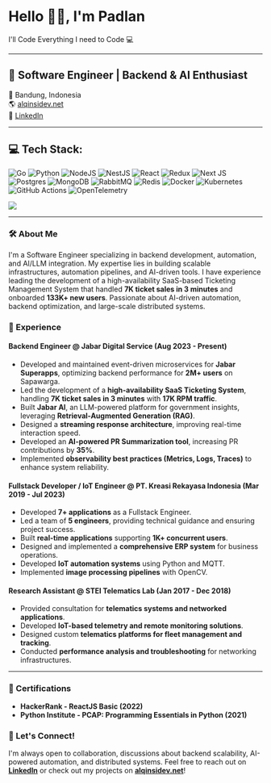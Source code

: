 # Hello 👋🏻, I'm Padlan
I'll Code Everything I need to Code 💻

---

## 🚀 Software Engineer | Backend & AI Enthusiast

📍 Bandung, Indonesia  
🌎 [alqinsidev.net](https://alqinsidev.net)  
🔹 [LinkedIn](https://linkedin.com/in/alqinsi)  


---

## 💻 Tech Stack:
![Go](https://img.shields.io/badge/go-%2300ADD8.svg?style=for-the-badge&logo=go&logoColor=white) ![Python](https://img.shields.io/badge/python-3670A0?style=for-the-badge&logo=python&logoColor=ffdd54) ![NodeJS](https://img.shields.io/badge/node.js-6DA55F?style=for-the-badge&logo=node.js&logoColor=white) ![NestJS](https://img.shields.io/badge/nestjs-%23E0234E.svg?style=for-the-badge&logo=nestjs&logoColor=white)  ![React](https://img.shields.io/badge/react-%2320232a.svg?style=for-the-badge&logo=react&logoColor=%2361DAFB) ![Redux](https://img.shields.io/badge/redux-%23593d88.svg?style=for-the-badge&logo=redux&logoColor=white) ![Next JS](https://img.shields.io/badge/Next-black?style=for-the-badge&logo=next.js&logoColor=white) ![Postgres](https://img.shields.io/badge/postgres-%23316192.svg?style=for-the-badge&logo=postgresql&logoColor=white) ![MongoDB](https://img.shields.io/badge/MongoDB-%234ea94b.svg?style=for-the-badge&logo=mongodb&logoColor=white) ![RabbitMQ](https://img.shields.io/badge/rabbitmq-%23FF6600.svg?style=for-the-badge&logo=rabbitmq&logoColor=white) ![Redis](https://img.shields.io/badge/redis-%23DC382D.svg?style=for-the-badge&logo=redis&logoColor=white) ![Docker](https://img.shields.io/badge/docker-%230db7ed.svg?style=for-the-badge&logo=docker&logoColor=white) ![Kubernetes](https://img.shields.io/badge/kubernetes-%23326ce5.svg?style=for-the-badge&logo=kubernetes&logoColor=white) ![GitHub Actions](https://img.shields.io/badge/github%20actions-%232671E5.svg?style=for-the-badge&logo=githubactions&logoColor=white) ![OpenTelemetry](https://img.shields.io/badge/OpenTelemetry-%23FAA61A.svg?style=for-the-badge&logo=opentelemetry&logoColor=white)

![](https://github-readme-stats.vercel.app/api/top-langs/?username=alqinsidev&theme=dark&hide_border=false&include_all_commits=false&count_private=false&layout=compact)

---


### 🛠 About Me
I'm a Software Engineer specializing in backend development, automation, and AI/LLM integration. My expertise lies in building scalable infrastructures, automation pipelines, and AI-driven tools. I have experience leading the development of a high-availability SaaS-based Ticketing Management System that handled **7K ticket sales in 3 minutes** and onboarded **133K+ new users**. Passionate about AI-driven automation, backend optimization, and large-scale distributed systems.

### 💼 Experience
#### **Backend Engineer** @ Jabar Digital Service (Aug 2023 - Present)
- Developed and maintained event-driven microservices for **Jabar Superapps**, optimizing backend performance for **2M+ users** on Sapawarga.
- Led the development of a **high-availability SaaS Ticketing System**, handling **7K ticket sales in 3 minutes** with **17K RPM traffic**.
- Built **Jabar AI**, an LLM-powered platform for government insights, leveraging **Retrieval-Augmented Generation (RAG)**.
- Designed a **streaming response architecture**, improving real-time interaction speed.
- Developed an **AI-powered PR Summarization tool**, increasing PR contributions by **35%**.
- Implemented **observability best practices (Metrics, Logs, Traces)** to enhance system reliability.

#### **Fullstack Developer / IoT Engineer** @ PT. Kreasi Rekayasa Indonesia (Mar 2019 - Jul 2023)
- Developed **7+ applications** as a Fullstack Engineer.
- Led a team of **5 engineers**, providing technical guidance and ensuring project success.
- Built **real-time applications** supporting **1K+ concurrent users**.
- Designed and implemented a **comprehensive ERP system** for business operations.
- Developed **IoT automation systems** using Python and MQTT.
- Implemented **image processing pipelines** with OpenCV.

#### **Research Assistant** @ STEI Telematics Lab (Jan 2017 - Dec 2018)
- Provided consultation for **telematics systems and networked applications**.
- Developed **IoT-based telemetry and remote monitoring solutions**.
- Designed custom **telematics platforms for fleet management and tracking**.
- Conducted **performance analysis and troubleshooting** for networking infrastructures.


---

### 📜 Certifications
- **HackerRank - ReactJS Basic (2022)**
- **Python Institute - PCAP: Programming Essentials in Python (2021)**

### 🚀 Let's Connect!
I'm always open to collaboration, discussions about backend scalability, AI-powered automation, and distributed systems. Feel free to reach out on **[LinkedIn](https://linkedin.com/in/alqinsi)** or check out my projects on **[alqinsidev.net](https://alqinsidev.net)**!

